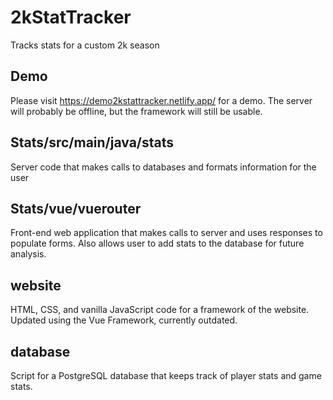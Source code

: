 # 2kStatTracker
Tracks stats for a custom 2k season

## Demo

Please visit https://demo2kstattracker.netlify.app/ for a demo. The server will probably be offline, but the framework will still be usable.



## Stats/src/main/java/stats

Server code that makes calls to databases and formats information for the user


## Stats/vue/vuerouter

Front-end web application that makes calls to server and uses responses to populate forms. Also allows user to add stats to the database for future analysis.

## website

HTML, CSS, and vanilla JavaScript code for a framework of the website. Updated using the Vue Framework, currently outdated.


## database

Script for a PostgreSQL database that keeps track of player stats and game stats.
